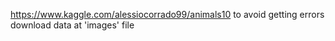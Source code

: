 https://www.kaggle.com/alessiocorrado99/animals10
to avoid getting errors download data at 'images' file